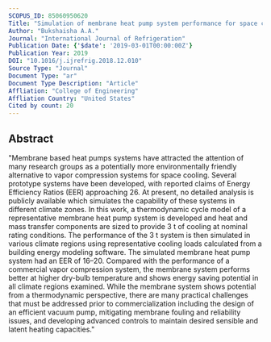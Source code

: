 ```yaml
---
SCOPUS_ID: 85060950620
Title: "Simulation of membrane heat pump system performance for space cooling"
Author: "Bukshaisha A.A."
Journal: "International Journal of Refrigeration"
Publication Date: {'$date': '2019-03-01T00:00:00Z'}
Publication Year: 2019
DOI: "10.1016/j.ijrefrig.2018.12.010"
Source Type: "Journal"
Document Type: "ar"
Document Type Description: "Article"
Affliation: "College of Engineering"
Affliation Country: "United States"
Cited by count: 20
---
```


## Abstract
"Membrane based heat pumps systems have attracted the attention of many research groups as a potentially more environmentally friendly alternative to vapor compression systems for space cooling. Several prototype systems have been developed, with reported claims of Energy Efficiency Ratios (EER) approaching 26. At present, no detailed analysis is publicly available which simulates the capability of these systems in different climate zones. In this work, a thermodynamic cycle model of a representative membrane heat pump system is developed and heat and mass transfer components are sized to provide 3 t of cooling at nominal rating conditions. The performance of the 3 t system is then simulated in various climate regions using representative cooling loads calculated from a building energy modeling software. The simulated membrane heat pump system had an EER of 16–20. Compared with the performance of a commercial vapor compression system, the membrane system performs better at higher dry-bulb temperature and shows energy saving potential in all climate regions examined. While the membrane system shows potential from a thermodynamic perspective, there are many practical challenges that must be addressed prior to commercialization including the design of an efficient vacuum pump, mitigating membrane fouling and reliability issues, and developing advanced controls to maintain desired sensible and latent heating capacities."
